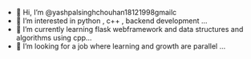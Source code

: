 - 👋 Hi, I’m @yashpalsinghchouhan18121998gmailc
- 👀 I’m interested in python , c++ , backend development ...
- 🌱 I’m currently learning flask webframework and data structures and algorithms using cpp...
- 💞️ I’m looking for a job where learning and growth are parallel ...


<!---
yashpalsinghchouhan18121998gmailc/yashpalsinghchouhan18121998gmailc is a ✨ special ✨ repository because its `README.md` (this file) appears on your GitHub profile.
You can click the Preview link to take a look at your changes.
--->
